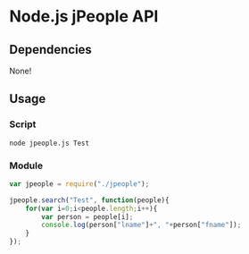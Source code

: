 # Node.js jPeople API

## Dependencies

None!

## Usage

### Script

```
node jpeople.js Test
```

### Module

```js
var jpeople = require("./jpeople"); 

jpeople.search("Test", function(people){
	for(var i=0;i<people.length;i++){
		var person = people[i]; 
		console.log(person["lname"]+", "+person["fname"]); 
	}
});

```